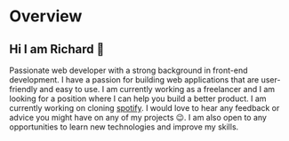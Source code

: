 # Overview

## Hi I am Richard 👋

Passionate web developer with a strong background in front-end development. I have a passion for building web applications that are user-friendly and easy to use. I am currently working as a freelancer and I am looking for a position where I can help you build a better product. I am currently working on cloning [spotify](https://github.com/ricahardHaggioGwati/Spotify-clone). I would love to hear any feedback or advice you might have on any of my projects 😉. I am also open to any opportunities to learn new technologies and improve my skills.

